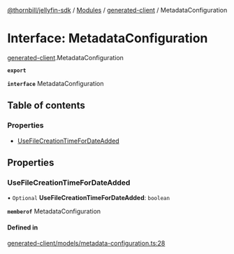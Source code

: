 [@thornbill/jellyfin-sdk](../README.md) / [Modules](../modules.md) / [generated-client](../modules/generated_client.md) / MetadataConfiguration

# Interface: MetadataConfiguration

[generated-client](../modules/generated_client.md).MetadataConfiguration

**`export`**

**`interface`** MetadataConfiguration

## Table of contents

### Properties

- [UseFileCreationTimeForDateAdded](generated_client.MetadataConfiguration.md#usefilecreationtimefordateadded)

## Properties

### UseFileCreationTimeForDateAdded

• `Optional` **UseFileCreationTimeForDateAdded**: `boolean`

**`memberof`** MetadataConfiguration

#### Defined in

[generated-client/models/metadata-configuration.ts:28](https://github.com/jellyfin/jellyfin-sdk-typescript/blob/fa599ae/src/generated-client/models/metadata-configuration.ts#L28)

